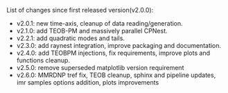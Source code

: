 List of changes since first released version(v2.0.0):

* v2.0.1: new time-axis, cleanup of data reading/generation.
* v2.1.0: add TEOB-PM and massively parallel CPNest.
* v2.2.1: add quadratic modes and tails.
* v2.3.0: add raynest integration, improve packaging and documentation.
* v2.4.0: add TEOBPM injections, fix requirements, improve plots and functions cleanup.
* v2.5.0: remove superseded matplotlib version requirement
* v2.6.0: MMRDNP tref fix, TEOB cleanup, sphinx and pipeline updates, imr samples options addition, plots improvements
